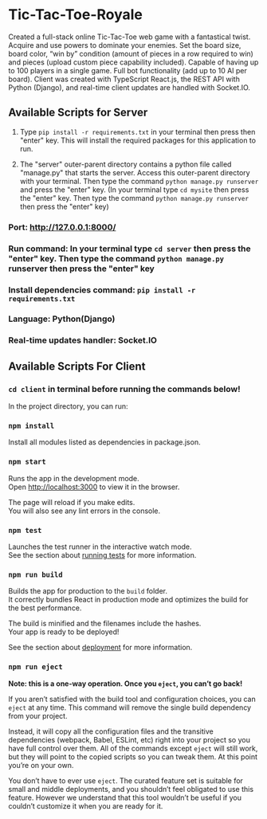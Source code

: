 # Tic-Tac-Toe-Royale
Created a full-stack online Tic-Tac-Toe web game with a fantastical twist. Acquire and use powers to dominate your enemies. Set the board size, board color, “win by” condition (amount of pieces in a row required to win) and pieces (upload custom piece capability included). Capable of having up to 100 players in a single game. Full bot functionality (add up to 10 AI per board). Client was created with TypeScript React.js, the REST API with Python (Django), and real-time client updates are handled with Socket.IO.

## Available Scripts for Server


1. Type `pip install -r requirements.txt` in your terminal then press then "enter" key. This will install the required packages for this application to run.

2. The "server" outer-parent directory contains a python file called "manage.py" that starts the server. Access this 
outer-parent directory with your terminal. Then type the command `python manage.py runserver` and press the "enter" key. 
(In your terminal type `cd mysite` then press the "enter" key. Then type the command `python manage.py runserver` then press the "enter" key)

   
### Port: http://127.0.0.1:8000/

### Run command: In your terminal type `cd server` then press the "enter" key. Then type the command `python manage.py` runserver then press the "enter" key

### Install dependencies command: `pip install -r requirements.txt`

### Language: Python(Django)

### Real-time updates handler: Socket.IO


## Available Scripts For Client

### `cd client` in terminal before running the commands below!

In the project directory, you can run:

### `npm install`

Install all modules listed as dependencies in package.json.

### `npm start`

Runs the app in the development mode.\
Open [http://localhost:3000](http://localhost:3000) to view it in the browser.

The page will reload if you make edits.\
You will also see any lint errors in the console.

### `npm test`

Launches the test runner in the interactive watch mode.\
See the section about [running tests](https://facebook.github.io/create-react-app/docs/running-tests) for more information.

### `npm run build`

Builds the app for production to the `build` folder.\
It correctly bundles React in production mode and optimizes the build for the best performance.

The build is minified and the filenames include the hashes.\
Your app is ready to be deployed!

See the section about [deployment](https://facebook.github.io/create-react-app/docs/deployment) for more information.

### `npm run eject`

**Note: this is a one-way operation. Once you `eject`, you can’t go back!**

If you aren’t satisfied with the build tool and configuration choices, you can `eject` at any time. This command will remove the single build dependency from your project.

Instead, it will copy all the configuration files and the transitive dependencies (webpack, Babel, ESLint, etc) right into your project so you have full control over them. All of the commands except `eject` will still work, but they will point to the copied scripts so you can tweak them. At this point you’re on your own.

You don’t have to ever use `eject`. The curated feature set is suitable for small and middle deployments, and you shouldn’t feel obligated to use this feature. However we understand that this tool wouldn’t be useful if you couldn’t customize it when you are ready for it.
